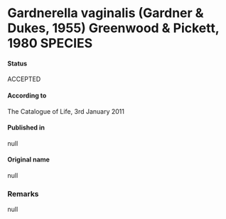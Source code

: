 # Gardnerella vaginalis (Gardner & Dukes, 1955) Greenwood & Pickett, 1980 SPECIES

#### Status
ACCEPTED

#### According to
The Catalogue of Life, 3rd January 2011

#### Published in
null

#### Original name
null

### Remarks
null